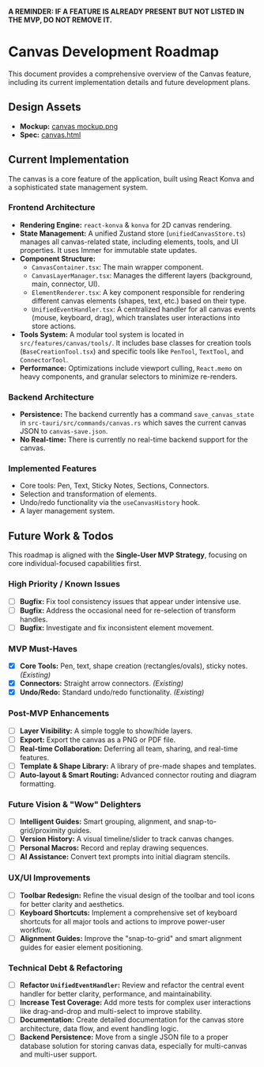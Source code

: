 **A REMINDER: IF A FEATURE IS ALREADY PRESENT BUT NOT LISTED IN THE MVP, DO NOT REMOVE IT.**

# Canvas Development Roadmap

This document provides a comprehensive overview of the Canvas feature, including its current implementation details and future development plans.

## Design Assets

- **Mockup:** [canvas mockup.png](../../design/mockups/canvas%20mockup.png)
- **Spec:** [canvas.html](../../design/specs/canvas.html)

## Current Implementation

The canvas is a core feature of the application, built using React Konva and a sophisticated state management system.

### Frontend Architecture

- **Rendering Engine:** `react-konva` & `konva` for 2D canvas rendering.
- **State Management:** A unified Zustand store (`unifiedCanvasStore.ts`) manages all canvas-related state, including elements, tools, and UI properties. It uses Immer for immutable state updates.
- **Component Structure:**
    - `CanvasContainer.tsx`: The main wrapper component.
    - `CanvasLayerManager.tsx`: Manages the different layers (background, main, connector, UI).
    - `ElementRenderer.tsx`: A key component responsible for rendering different canvas elements (shapes, text, etc.) based on their type.
    - `UnifiedEventHandler.tsx`: A centralized handler for all canvas events (mouse, keyboard, drag), which translates user interactions into store actions.
- **Tools System:** A modular tool system is located in `src/features/canvas/tools/`. It includes base classes for creation tools (`BaseCreationTool.tsx`) and specific tools like `PenTool`, `TextTool`, and `ConnectorTool`.
- **Performance:** Optimizations include viewport culling, `React.memo` on heavy components, and granular selectors to minimize re-renders.

### Backend Architecture

- **Persistence:** The backend currently has a command `save_canvas_state` in `src-tauri/src/commands/canvas.rs` which saves the current canvas JSON to `canvas-save.json`.
- **No Real-time:** There is currently no real-time backend support for the canvas.

### Implemented Features

- Core tools: Pen, Text, Sticky Notes, Sections, Connectors.
- Selection and transformation of elements.
- Undo/redo functionality via the `useCanvasHistory` hook.
- A layer management system.

## Future Work & Todos

This roadmap is aligned with the **Single-User MVP Strategy**, focusing on core individual-focused capabilities first.

### High Priority / Known Issues

- [ ] **Bugfix:** Fix tool consistency issues that appear under intensive use.
- [ ] **Bugfix:** Address the occasional need for re-selection of transform handles.
- [ ] **Bugfix:** Investigate and fix inconsistent element movement.

### MVP Must-Haves

- [x] **Core Tools:** Pen, text, shape creation (rectangles/ovals), sticky notes. *(Existing)*
- [x] **Connectors:** Straight arrow connectors. *(Existing)*
- [x] **Undo/Redo:** Standard undo/redo functionality. *(Existing)*

### Post-MVP Enhancements

- [ ] **Layer Visibility:** A simple toggle to show/hide layers.
- [ ] **Export:** Export the canvas as a PNG or PDF file.
- [ ] **Real-time Collaboration:** Deferring all team, sharing, and real-time features.
- [ ] **Template & Shape Library:** A library of pre-made shapes and templates.
- [ ] **Auto-layout & Smart Routing:** Advanced connector routing and diagram formatting.

### Future Vision & "Wow" Delighters

- [ ] **Intelligent Guides:** Smart grouping, alignment, and snap-to-grid/proximity guides.
- [ ] **Version History:** A visual timeline/slider to track canvas changes.
- [ ] **Personal Macros:** Record and replay drawing sequences.
- [ ] **AI Assistance:** Convert text prompts into initial diagram stencils.

### UX/UI Improvements

- [ ] **Toolbar Redesign:** Refine the visual design of the toolbar and tool icons for better clarity and aesthetics.
- [ ] **Keyboard Shortcuts:** Implement a comprehensive set of keyboard shortcuts for all major tools and actions to improve power-user workflow.
- [ ] **Alignment Guides:** Improve the "snap-to-grid" and smart alignment guides for easier element positioning.

### Technical Debt & Refactoring

- [ ] **Refactor `UnifiedEventHandler`:** Review and refactor the central event handler for better clarity, performance, and maintainability.
- [ ] **Increase Test Coverage:** Add more tests for complex user interactions like drag-and-drop and multi-select to improve stability.
- [ ] **Documentation:** Create detailed documentation for the canvas store architecture, data flow, and event handling logic.
- [ ] **Backend Persistence:** Move from a single JSON file to a proper database solution for storing canvas data, especially for multi-canvas and multi-user support. 